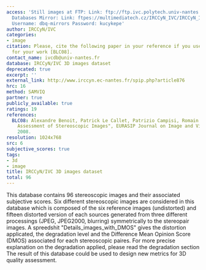 ```yaml
---
access: 'Still images at FTP: Link: ftp://ftp.ivc.polytech.univ-nantes.fr/IRCCyN_IVC_Quality_Assessment_Of_Stereoscopic_Images/  Qualinet
  Databases Mirror: Link: ftpes://multimediatech.cz/IRCCyN_IVC/IRCCyN_IVC_Quality_Assessment_Of_Stereoscopic_Images
  Username: dbq-mirrors Password: kucykepe'
author: IRCCyN/IVC
categories:
- image
citation: Please, cite the following paper in your reference if you use this database
  for your work [BLC08].
contact_name: ivcdb@univ-nantes.fr
database: IRCCyN/IVC 3D images dataset
deprecated: true
excerpt: ''
external_link: http://www.irccyn.ec-nantes.fr/spip.php?article876
hrc: 16
method: SAMVIQ
partner: true
publicly_available: true
ratings: 19
references:
  BLC08: Alexandre Benoit, Patrick Le Callet, Patrizio Campisi, Romain Cousseau, "Quality
    Assessment of Stereoscopic Images", EURASIP Journal on Image and Video Processing,
    2008.
resolution: 1024x768
src: 6
subjective_scores: true
tags:
- 3d
- image
title: IRCCyN/IVC 3D images dataset
total: 96
---
```


This database contains 96 stereoscopic images and their associated subjective scores.
Six different stereoscopic images are considered in this database which is composed of the six reference images (undistorted) and fifteen distorted version of each sources generated from three different processings (JPEG, JPEG2000, blurring) symmetrically to the stereopair images. A spreedshit "Details_images_with_DMOS" gives the distortion applicated, the degradation level and the Difference Mean Opinion Score (DMOS) associated for each stereoscopic paires. For more precise explanation on the degradation applied, please read the degradation section The result of this database could be used to design new metrics for 3D quality assessment.
